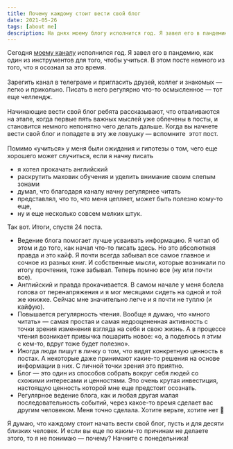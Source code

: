 ```yaml
---
title: ​​Почему каждому стоит вести свой блог
date: 2021-05-26
tags: [about me]
description: На днях моему блогу исполнится год. Я завел его в пандемию, как один из инструментов для того, чтобы учиться. В этом посте немного из того, что я осознал за это время.
---
```


Сегодня [моему каналу](https://t.me/onmondays) исполнился год. Я завел его в пандемию, как один из инструментов для того, чтобы учиться. В этом посте немного из того, что я осознал за это время.
<br><br>
Зарегить канал в телеграме и пригласить друзей, коллег и знакомых — легко и прикольно. Писать в него регулярно что-то осмысленное — тот еще челлендж.
<br><br>
Начинающие вести свой блог ребята рассказывают, что отваливаются на этапе, когда первые пять важных мыслей уже облечены в посты, и становится немного непонятно чего делать дальше. Когда вы начнете вести свой блог и попадете в эту же ловушку — вспомните  этот пост.
<br><br>
Помимо «учиться» у меня были ожидания и гипотезы о том, чего еще хорошего может случиться, если я начну писать
- я хотел прокачать английский
- раскрутить маховик обучения и уделить внимание своим слепым зонами
- думал, что благодаря каналу начну регулярнее читать
- представлял, что то, что меня цепляет, может быть полезно кому-то еще,
- ну и еще несколько совсем мелких штук. 

Так вот. Итоги, спустя 24 поста.

- Ведение блога помогает лучше усваивать информацию. Я читал об этом и до того, как начал что-то писать здесь. Но это абсолютная правда и это кайф. Я почти всегда забывал все самое главное и сочное из разных книг. И собственные мысли, которые возникали по итогу прочтения, тоже забывал. Теперь помню все (ну или почти все).
- Английский и правда прокачивается. В самом начале у меня болела голова от перенапряжения и я мог месяцами сидеть на одной и той же книжке. Сейчас мне значительно легче и я почти не туплю (и кайфую).
- Повышается регулярность чтения. Вообще я думаю, что «много читать» — самая простая и самая недооцененная активность с точки зрения изменения взгляда на себя и свою жизнь. А в процессе чтения возникает привычка пошарить новое: «о, а поделюсь я этим с кем-то, вдруг тоже будет полезно».
- Иногда люди пишут в личку о том, что видят конкретную ценность в постах. А некоторые даже принимают какие-то решения на основе информации в них. С личной точки зрения это приятно.
- Блог — это один из способов собрать вокруг себя людей со схожими интересами и ценностями. Это очень крутая инвестиция, настоящую ценность которой мне еще предстоит осознать.
- Регулярное ведение блога, как и любая другая малая последовательность событий, через какое-то время сделает вас другим человеком. Меня точно сделала. Хотите верьте, хотите нет 🙂

Я думаю, что каждому стоит начать вести свой блог, пусть и для десяти близких человек. И если вы еще по каким-то причинам не делаете этого, то я не понимаю — почему? Начните с понедельника!